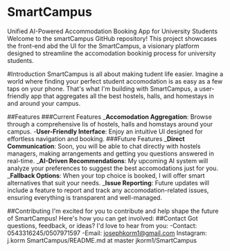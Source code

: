 # SmartCampus
Unified AI-Powered Accommodation Booking App for University Students
Welcome to the smartCampus GitHub repository! This project showcases the front-end abd the UI for the SmartCampus, a visionary platform designed to streamline the accomodation bookinig process for university students.

#Introduction
SmartCampus is all about making tudent life easier. Imagine a world where finding your perfect student accomodation is as easy as a few taps on your phone. That's what I'm building with SmartCampus, a user-friendly app that aggregates all the best hostels, halls, and homestays in and around your campus.

##Features
###Current Features
_**Accomodation Aggregation**: Browse through a comprehensive lis of hostels, halls and homstays around your campus.
-**User-Friendly Interface**: Enjoy an intuitive UI designed for effortless navigation and booking.
###Future Features
_**Direct Communication**: Soon, you will be able to chat directly with hostels managers, making arrangements and getting you questions answered in real-time.
_**AI-Driven Recommendations**: My upcoming AI system will analyze your preferences to suggest the best accomodations just for you.
_**Fallback Options**: When your top choice is booked, I will offer smart alternatives that suit your needs.
_**Issue Reporting**: Future updates will include a feature to report and track any accomodation-related issues, ensuring everything is transparent and well-managed.

##Contributing
I'm excited for you to contribute and help shape the future of SmartCampus! Here's how you can get involved:
##Contact
Got questions, feedback, or ideas? I'd love to hear from you:
-Contact: 0543316245/0507971597
-Email: josephkorm1@gmail.com
Instagram: j.korm
SmartCampus/README.md at master jkorm1/SmartCampus
